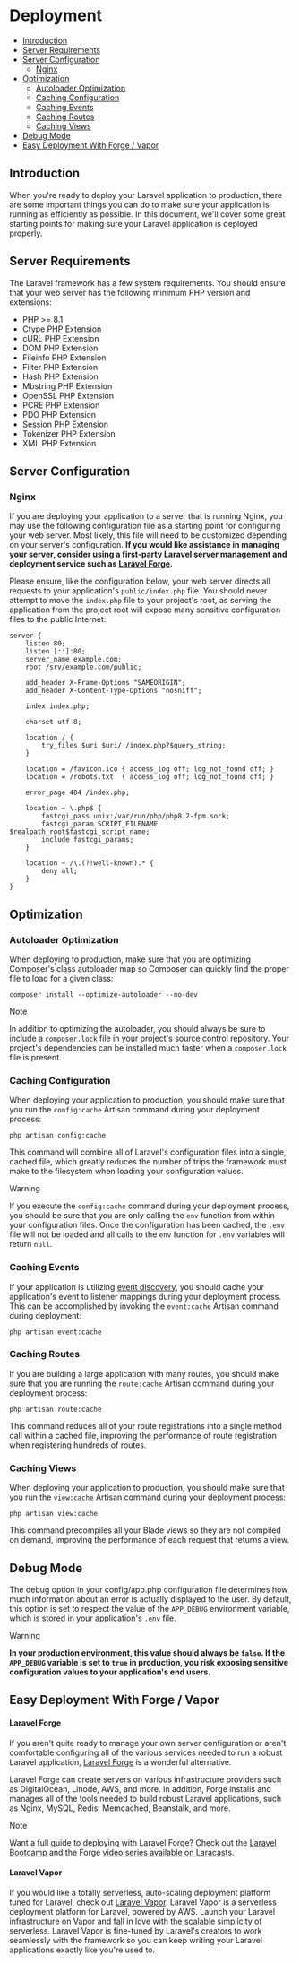 # Deployment

- [Introduction](#introduction)
- [Server Requirements](#server-requirements)
- [Server Configuration](#server-configuration)
    - [Nginx](#nginx)
- [Optimization](#optimization)
    - [Autoloader Optimization](#autoloader-optimization)
    - [Caching Configuration](#optimizing-configuration-loading)
    - [Caching Events](#caching-events)
    - [Caching Routes](#optimizing-route-loading)
    - [Caching Views](#optimizing-view-loading)
- [Debug Mode](#debug-mode)
- [Easy Deployment With Forge / Vapor](#deploying-with-forge-or-vapor)

<a name="introduction"></a>

## Introduction

When you're ready to deploy your Laravel application to production, there are
some important things you can do to make sure your application is running as
efficiently as possible. In this document, we'll cover some great starting
points for making sure your Laravel application is deployed properly.

<a name="server-requirements"></a>

## Server Requirements

The Laravel framework has a few system requirements. You should ensure that your
web server has the following minimum PHP version and extensions:

<div class="content-list" markdown="1">

- PHP >= 8.1
- Ctype PHP Extension
- cURL PHP Extension
- DOM PHP Extension
- Fileinfo PHP Extension
- Filter PHP Extension
- Hash PHP Extension
- Mbstring PHP Extension
- OpenSSL PHP Extension
- PCRE PHP Extension
- PDO PHP Extension
- Session PHP Extension
- Tokenizer PHP Extension
- XML PHP Extension

</div>

<a name="server-configuration"></a>

## Server Configuration

<a name="nginx"></a>

### Nginx

If you are deploying your application to a server that is running Nginx, you may
use the following configuration file as a starting point for configuring your
web server. Most likely, this file will need to be customized depending on your
server's configuration. **If you would like assistance in managing your server,
consider using a first-party Laravel server management and deployment service
such as [Laravel Forge](https://forge.laravel.com).**

Please ensure, like the configuration below, your web server directs all
requests to your application's `public/index.php` file. You should never attempt
to move the `index.php` file to your project's root, as serving the application
from the project root will expose many sensitive configuration files to the
public Internet:

```nginx
server {
    listen 80;
    listen [::]:80;
    server_name example.com;
    root /srv/example.com/public;

    add_header X-Frame-Options "SAMEORIGIN";
    add_header X-Content-Type-Options "nosniff";

    index index.php;

    charset utf-8;

    location / {
        try_files $uri $uri/ /index.php?$query_string;
    }

    location = /favicon.ico { access_log off; log_not_found off; }
    location = /robots.txt  { access_log off; log_not_found off; }

    error_page 404 /index.php;

    location ~ \.php$ {
        fastcgi_pass unix:/var/run/php/php8.2-fpm.sock;
        fastcgi_param SCRIPT_FILENAME $realpath_root$fastcgi_script_name;
        include fastcgi_params;
    }

    location ~ /\.(?!well-known).* {
        deny all;
    }
}
```

<a name="optimization"></a>

## Optimization

<a name="autoloader-optimization"></a>

### Autoloader Optimization

When deploying to production, make sure that you are optimizing Composer's class
autoloader map so Composer can quickly find the proper file to load for a given
class:

```shell
composer install --optimize-autoloader --no-dev
```

> [!NOTE]
> In addition to optimizing the autoloader, you should always be sure to include
> a `composer.lock` file in your project's source control repository. Your
> project's dependencies can be installed much faster when a `composer.lock` file
> is present.

<a name="optimizing-configuration-loading"></a>

### Caching Configuration

When deploying your application to production, you should make sure that you run
the `config:cache` Artisan command during your deployment process:

```shell
php artisan config:cache
```

This command will combine all of Laravel's configuration files into a single,
cached file, which greatly reduces the number of trips the framework must make
to the filesystem when loading your configuration values.

> [!WARNING]
> If you execute the `config:cache` command during your deployment process, you
> should be sure that you are only calling the `env` function from within your
> configuration files. Once the configuration has been cached, the `.env` file
> will not be loaded and all calls to the `env` function for `.env` variables will
> return `null`.

<a name="caching-events"></a>

### Caching Events

If your application is
utilizing [event discovery](events.md#event-discovery), you
should cache your application's event to listener mappings during your
deployment process. This can be accomplished by invoking the `event:cache`
Artisan command during deployment:

```shell
php artisan event:cache
```

<a name="optimizing-route-loading"></a>

### Caching Routes

If you are building a large application with many routes, you should make sure
that you are running the `route:cache` Artisan command during your deployment
process:

```shell
php artisan route:cache
```

This command reduces all of your route registrations into a single method call
within a cached file, improving the performance of route registration when
registering hundreds of routes.

<a name="optimizing-view-loading"></a>

### Caching Views

When deploying your application to production, you should make sure that you run
the `view:cache` Artisan command during your deployment process:

```shell
php artisan view:cache
```

This command precompiles all your Blade views so they are not compiled on
demand, improving the performance of each request that returns a view.

<a name="debug-mode"></a>

## Debug Mode

The debug option in your config/app.php configuration file determines how much
information about an error is actually displayed to the user. By default, this
option is set to respect the value of the `APP_DEBUG` environment variable,
which is stored in your application's `.env` file.

> [!WARNING]
> **In your production environment, this value should always be `false`. If
the `APP_DEBUG` variable is set to `true` in production, you risk exposing
sensitive configuration values to your application's end users.**

<a name="deploying-with-forge-or-vapor"></a>

## Easy Deployment With Forge / Vapor

<a name="laravel-forge"></a>

#### Laravel Forge

If you aren't quite ready to manage your own server configuration or aren't
comfortable configuring all of the various services needed to run a robust
Laravel application, [Laravel Forge](https://forge.laravel.com) is a wonderful
alternative.

Laravel Forge can create servers on various infrastructure providers such as
DigitalOcean, Linode, AWS, and more. In addition, Forge installs and manages all
of the tools needed to build robust Laravel applications, such as Nginx, MySQL,
Redis, Memcached, Beanstalk, and more.

> [!NOTE]
> Want a full guide to deploying with Laravel Forge? Check out
> the [Laravel Bootcamp](https://bootcamp.laravel.com/deploying) and the
> Forge [video series available on Laracasts](https://laracasts.com/series/learn-laravel-forge-2022-edition).

<a name="laravel-vapor"></a>

#### Laravel Vapor

If you would like a totally serverless, auto-scaling deployment platform tuned
for Laravel, check out [Laravel Vapor](https://vapor.laravel.com). Laravel Vapor
is a serverless deployment platform for Laravel, powered by AWS. Launch your
Laravel infrastructure on Vapor and fall in love with the scalable simplicity of
serverless. Laravel Vapor is fine-tuned by Laravel's creators to work seamlessly
with the framework so you can keep writing your Laravel applications exactly
like you're used to.
